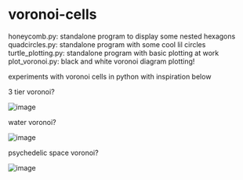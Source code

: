 # voronoi-cells

honeycomb.py: standalone program to display some nested hexagons
quadcircles.py: standalone program with some cool lil circles
turtle_plotting.py: standalone program with basic plotting at work
plot_voronoi.py: black and white voronoi diagram plotting!

experiments with voronoi cells in python with inspiration below

3 tier voronoi?

![image](https://github.com/user-attachments/assets/9a243131-c7b7-437e-88c2-23e28117d51b)

water voronoi?

![image](https://github.com/user-attachments/assets/10c13f93-a870-4ab7-b6cc-b8dbd0354696)

psychedelic space voronoi?

![image](https://github.com/user-attachments/assets/e57e960b-d385-4f7f-9152-bb9d06125911)
